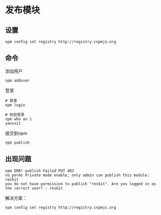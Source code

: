# 发布模块


## 设置
```
npm config set registry http://registry.cnpmjs.org
```

## 命令
添加用户
````
npm adduser
````

登录
```
# 登录
npm login

# 校验登录
npm who an i
yanxxit
```

提交到npm
```
npm publish
```

## 出现问题
```
npm ERR! publish Failed PUT 403
no_perms Private mode enable, only admin can publish this module: reskit
you do not have permission to publish "reskit". Are you logged in as the correct user? : reskit
```
解决方案：
```
npm config set registry http://registry.cnpmjs.org
```